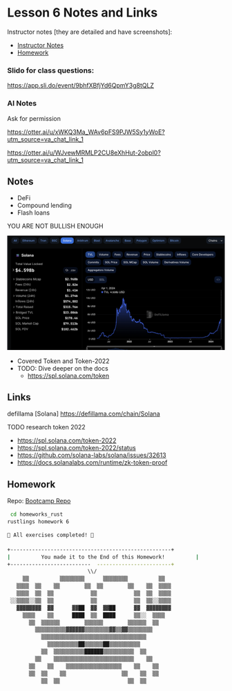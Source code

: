 # Lesson 6 Notes and Links


Instructor notes [they are detailed and have screenshots]:
 - [Instructor Notes](../instructor_slide_notes_and_homework/Lesson6.pdf)
 - [Homework](../instructor_slide_notes_and_homework/Homework6.pdf)


### Slido for class questions:
https://app.sli.do/event/9bhfXBfjYd6QpmY3g8tQLZ


### AI Notes

Ask for permission

https://otter.ai/u/xWKQ3Ma_WAv6pFS9PJW5Sy1yWoE?utm_source=va_chat_link_1

https://otter.ai/u/WJvewMRMLP2CU8eXhHut-2obpl0?utm_source=va_chat_link_1


## Notes

 - DeFi
  - Compound lending
  - Flash loans


YOU ARE NOT BULLISH ENOUGH

![TVL](tvl_screenshot.png)


 - Covered Token and Token-2022
  - TODO: Dive deeper on the docs
    - https://spl.solana.com/token




## Links

defillama [Solana]
https://defillama.com/chain/Solana


TODO research token 2022
- https://spl.solana.com/token-2022
- https://spl.solana.com/token-2022/status
- https://github.com/solana-labs/solana/issues/32613
- https://docs.solanalabs.com/runtime/zk-token-proof


## Homework

Repo:  [Bootcamp Repo](https://github.com/ExtropyIO/SolanaBootcamp)


```bash
 cd homeworks_rust
rustlings homework 6
```

```bash
🎉 All exercises completed! 🎉

+----------------------------------------------------+
|          You made it to the End of this Homework!          |
+--------------------------  ------------------------+
                          \\/
     ▒▒          ▒▒▒▒▒▒▒▒      ▒▒▒▒▒▒▒▒          ▒▒
   ▒▒▒▒  ▒▒    ▒▒        ▒▒  ▒▒        ▒▒    ▒▒  ▒▒▒▒
   ▒▒▒▒  ▒▒  ▒▒            ▒▒            ▒▒  ▒▒  ▒▒▒▒
 ░░▒▒▒▒░░▒▒  ▒▒            ▒▒            ▒▒  ▒▒░░▒▒▒▒
   ▓▓▓▓▓▓▓▓  ▓▓      ▓▓██  ▓▓  ▓▓██      ▓▓  ▓▓▓▓▓▓▓▓
     ▒▒▒▒    ▒▒      ████  ▒▒  ████      ▒▒░░  ▒▒▒▒
       ▒▒  ▒▒▒▒▒▒        ▒▒▒▒▒▒        ▒▒▒▒▒▒  ▒▒
         ▒▒▒▒▒▒▒▒▒▒▓▓▓▓▓▓▒▒▒▒▒▒▒▒▓▓▒▒▓▓▒▒▒▒▒▒▒▒
           ▒▒▒▒▒▒▒▒▒▒▒▒▒▒▒▒▒▒▒▒▒▒▒▒▒▒▒▒▒▒▒▒▒▒
             ▒▒▒▒▒▒▒▒▒▒██▒▒▒▒▒▒██▒▒▒▒▒▒▒▒▒▒
           ▒▒  ▒▒▒▒▒▒▒▒▒▒██████▒▒▒▒▒▒▒▒▒▒  ▒▒
         ▒▒    ▒▒▒▒▒▒▒▒▒▒▒▒▒▒▒▒▒▒▒▒▒▒▒▒▒▒    ▒▒
       ▒▒    ▒▒    ▒▒▒▒▒▒▒▒▒▒▒▒▒▒▒▒▒▒    ▒▒    ▒▒
       ▒▒  ▒▒    ▒▒                  ▒▒    ▒▒  ▒▒
           ▒▒  ▒▒                      ▒▒  ▒▒

```
























